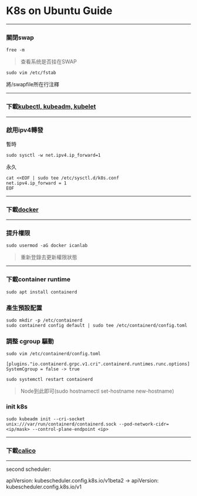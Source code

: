 # K8s on Ubuntu Guide

---
### 關閉swap
```
free -m
```
> 查看系统是否挂在SWAP
```
sudo vim /etc/fstab 
```
將/swapfile所在行注釋

---
### 下載[kubectl, kubeadm, kubelet](https://kubernetes.io/docs/setup/)
---
### 啟用ipv4轉發
暫時
```
sudo sysctl -w net.ipv4.ip_forward=1
```
永久
```
cat <<EOF | sudo tee /etc/sysctl.d/k8s.conf
net.ipv4.ip_forward = 1
EOF
```
---
### 下載[docker](https://docs.docker.com/engine/install/ubuntu/)
---
### 提升權限
```
sudo usermod -aG docker icanlab
```
>重新登錄去更新權限狀態

---
### 下載container runtime
```
sudo apt install containerd
```

### 產生預設配置
```
sudo mkdir -p /etc/containerd
sudo containerd config default | sudo tee /etc/containerd/config.toml
```
### 調整 cgroup 驅動
```
sudo vim /etc/containerd/config.toml
```
```
[plugins."io.containerd.grpc.v1.cri".containerd.runtimes.runc.options]
SystemCgroup = false -> true
```
```
sudo systemctl restart containerd
```
> Node到此即可(sudo hostnamectl set-hostname new-hostname)
### init k8s
```
sudo kubeadm init --cri-socket unix:///var/run/containerd/containerd.sock --pod-network-cidr=<ip/mask> --control-plane-endpoint <ip>
```
---
### 下載[calico](https://docs.tigera.io/calico/latest/getting-started/kubernetes/quickstart)
---
second scheduler:


apiVersion: kubescheduler.config.k8s.io/v1beta2 -> apiVersion: kubescheduler.config.k8s.io/v1
